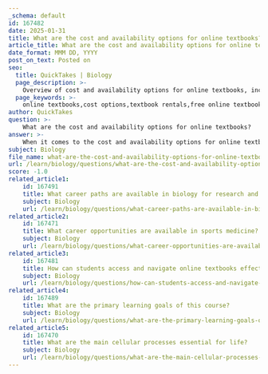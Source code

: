 ```yaml
---
_schema: default
id: 167482
date: 2025-01-31
title: What are the cost and availability options for online textbooks?
article_title: What are the cost and availability options for online textbooks?
date_format: MMM DD, YYYY
post_on_text: Posted on
seo:
  title: QuickTakes | Biology
  page_description: >-
    Overview of cost and availability options for online textbooks, including rentals, purchases, free resources, and digital formats.
  page_keywords: >-
    online textbooks,cost options,textbook rentals,free online textbooks,eTextbooks,subscription services,price comparison platforms,University Libraries
author: QuickTakes
question: >-
    What are the cost and availability options for online textbooks?
answer: >-
    When it comes to the cost and availability options for online textbooks, there are several platforms and resources that cater to students' needs, offering a variety of purchasing, renting, and free access options. Here’s a detailed overview:\n\n### Cost Options\n\n1. **Textbook Rentals**:\n   - **Chegg**: Offers textbook rentals at significantly reduced prices, allowing students to save up to 90% compared to purchasing new textbooks. They also provide hassle-free rental returns with prepaid shipping labels.\n   - **TextbookRush**: Allows students to rent, buy, or sell textbooks at competitive prices, with free shipping on orders over $35.\n\n2. **Price Comparison Platforms**:\n   - **CampusBooks**: This platform helps students compare prices for used college books, find the highest buyback prices, and discover the best rental deals.\n   - **SlugBooks**: Similar to CampusBooks, it provides a comparison of prices across various sellers to help students find the cheapest options.\n\n3. **New and Used Textbooks**:\n   - Many online retailers offer new textbooks at discounted prices, and students can often find used textbooks for even lower prices. Websites like ValoreBooks also provide options for buying or renting textbooks.\n\n4. **Subscription Services**:\n   - Some services offer monthly subscriptions that provide access to a wide range of digital textbooks, which can be a cost-effective solution for students needing multiple resources.\n\n### Availability Options\n\n1. **Free Online Textbooks**:\n   - **OpenStax**: Offers a library of free college textbooks across various subjects, making education more accessible.\n   - **Project Gutenberg**: Provides access to a vast collection of free eBooks, including some academic texts.\n   - **CK-12 Foundation and LibreTexts**: These platforms offer high-quality, free educational materials, including textbooks.\n\n2. **University Libraries**:\n   - Many universities have begun to provide free online copies of textbooks through their digital libraries, especially in response to the rise of online learning. This can be a valuable resource for students enrolled in those institutions.\n\n3. **eTextbooks and Digital Formats**:\n   - Platforms like Chegg also offer eTextbook rentals, allowing students to access digital versions of textbooks, which can be more convenient and often less expensive than physical copies.\n\n### Conclusion\n\nIn summary, students have a variety of options for obtaining online textbooks, ranging from affordable rentals and purchases to free resources provided by educational institutions and nonprofit organizations. By utilizing these platforms, students can significantly reduce their textbook costs while ensuring they have access to the necessary materials for their studies.
subject: Biology
file_name: what-are-the-cost-and-availability-options-for-online-textbooks.md
url: /learn/biology/questions/what-are-the-cost-and-availability-options-for-online-textbooks
score: -1.0
related_article1:
    id: 167491
    title: What career paths are available in biology for research and academia?
    subject: Biology
    url: /learn/biology/questions/what-career-paths-are-available-in-biology-for-research-and-academia
related_article2:
    id: 167471
    title: What career opportunities are available in sports medicine?
    subject: Biology
    url: /learn/biology/questions/what-career-opportunities-are-available-in-sports-medicine
related_article3:
    id: 167481
    title: How can students access and navigate online textbooks effectively?
    subject: Biology
    url: /learn/biology/questions/how-can-students-access-and-navigate-online-textbooks-effectively
related_article4:
    id: 167489
    title: What are the primary learning goals of this course?
    subject: Biology
    url: /learn/biology/questions/what-are-the-primary-learning-goals-of-this-course
related_article5:
    id: 167470
    title: What are the main cellular processes essential for life?
    subject: Biology
    url: /learn/biology/questions/what-are-the-main-cellular-processes-essential-for-life
---
```


&nbsp;